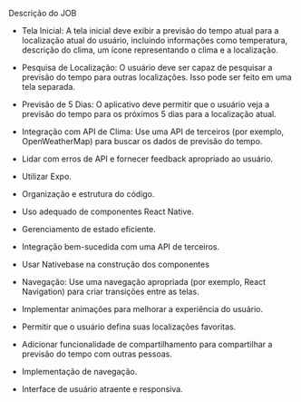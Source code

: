 Descrição do JOB

- Tela Inicial: A tela inicial deve exibir a previsão do tempo atual para a localização atual do usuário, incluindo informações como temperatura, descrição do clima, um ícone representando o clima e a localização.
- Pesquisa de Localização: O usuário deve ser capaz de pesquisar a previsão do tempo para outras localizações. Isso pode ser feito em uma tela separada.
- Previsão de 5 Dias: O aplicativo deve permitir que o usuário veja a previsão do tempo para os próximos 5 dias para a localização atual.
- Integração com API de Clima: Use uma API de terceiros (por exemplo, OpenWeatherMap) para buscar os dados de previsão do tempo.
- Lidar com erros de API e fornecer feedback apropriado ao usuário.
- Utilizar Expo.
- Organização e estrutura do código.
- Uso adequado de componentes React Native.
- Gerenciamento de estado eficiente.
- Integração bem-sucedida com uma API de terceiros.
- Usar Nativebase na construção dos componentes


- Navegação: Use uma navegação apropriada (por exemplo, React Navigation) para criar transições entre as telas.
- Implementar animações para melhorar a experiência do usuário.
- Permitir que o usuário defina suas localizações favoritas.
- Adicionar funcionalidade de compartilhamento para compartilhar a previsão do tempo com outras pessoas.
- Implementação de navegação.
- Interface de usuário atraente e responsiva.
